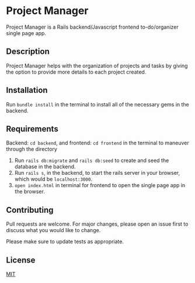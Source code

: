 # Project Manager

Project Manager is a Rails backend/Javascript frontend to-do/organizer single page app.

## Description
Project Manager helps with the organization of projects and tasks by giving the option to provide more details to each project created.

## Installation

Run `bundle install` in the terminal to install all of the necessary gems in the backend.

## Requirements

Backend: `cd backend`, and frontend: `cd frontend` in the terminal to maneuver through the directory

1. Run `rails db:migrate` and `rails db:seed` to create and seed the database in the backend. 
2. Run `rails s`, in the backend, to start the rails server in your browser, which would be `localhost:3000`.
3. `open index.html` in terminal for frontend to open the single page app in the browser.

## Contributing
Pull requests are welcome. For major changes, please open an issue first to discuss what you would like to change.

Please make sure to update tests as appropriate.

## License
[MIT](https://choosealicense.com/licenses/mit/)
